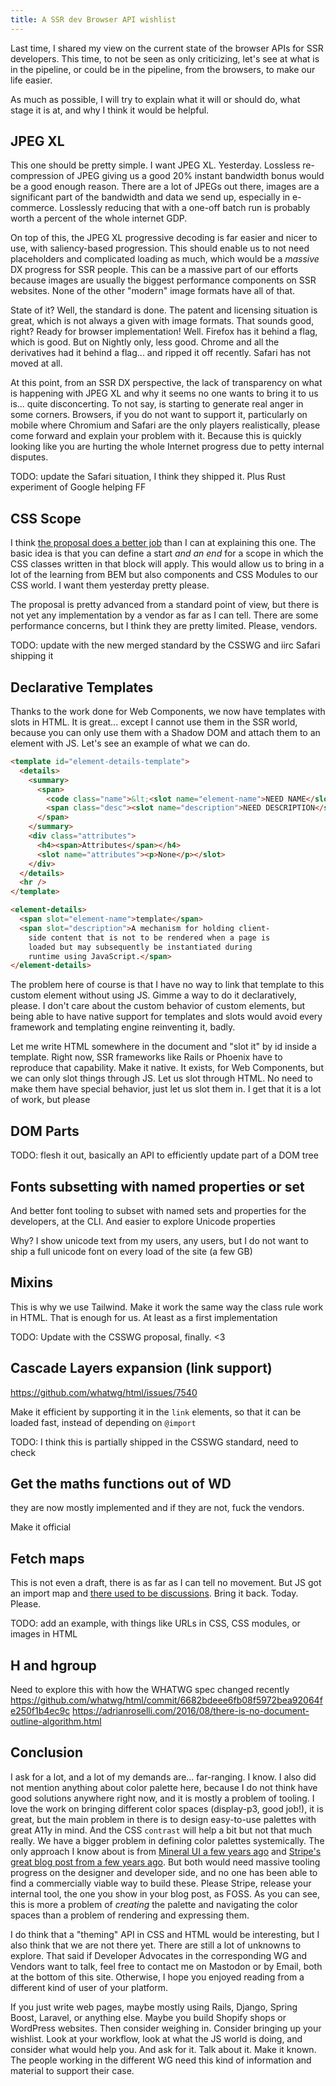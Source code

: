 ```yaml
---
title: A SSR dev Browser API wishlist
---
```

Last time, I shared my view on the current state of the browser APIs for SSR
developers. This time, to not be seen as only criticizing, let's see at what is
in the pipeline, or could be in the pipeline, from the browsers, to make our
life easier.
<!--more-->
As much as possible, I will try to explain what it will or should do, what stage
it is at, and why I think it would be helpful.

## JPEG XL

This one should be pretty simple. I want JPEG XL. Yesterday. Lossless
re-compression of JPEG giving us a good 20% instant bandwidth bonus would be a
good enough reason. There are a lot of JPEGs out there, images are a significant
part of the bandwidth and data we send up, especially in e-commerce. Losslessly
reducing that with a one-off batch run is probably worth a percent of the whole
internet GDP.

On top of this, the JPEG XL progressive decoding is far easier and nicer to use,
with saliency-based progression. This should enable us to not need placeholders
and complicated loading as much, which would be a _massive_ DX progress for SSR
people. This can be a massive part of our efforts because images are usually the
biggest performance components on SSR websites. None of the other "modern" image
formats have all of that.

State of it? Well, the standard is done. The patent and licensing situation is
great, which is not always a given with image formats. That sounds good, right?
Ready for browser implementation! Well. Firefox has it behind a flag, which is
good. But on Nightly only, less good. Chrome and all the derivatives had it
behind a flag... and ripped it off recently. Safari has not moved at all.

At this point, from an SSR DX perspective, the lack of transparency on what is
happening with JPEG XL and why it seems no one wants to bring it to us is...
quite disconcerting. To not say, is starting to generate real anger in some
corners. Browsers, if you do not want to support it, particularly on mobile
where Chromium and Safari are the only players realistically, please come
forward and explain your problem with it. Because this is quickly looking like
you are hurting the whole Internet progress due to petty internal disputes.

TODO: update the Safari situation, I think they shipped it. Plus Rust experiment
 of Google helping FF

## CSS Scope

I think [the proposal does a better
job](https://drafts.csswg.org/css-cascade-6/#scoped-styles) than I can at
explaining this one. The basic idea is that you can define a start _and an end_
for a scope in which the CSS classes written in that block will apply. This
would allow us to bring in a lot of the learning from BEM but also components
and CSS Modules to our CSS world. I want them yesterday pretty please.

The proposal is pretty advanced from a standard point of view, but there is not
yet any implementation by a vendor as far as I can tell. There are some
performance concerns, but I think they are pretty limited. Please, vendors.

TODO: update with the new merged standard by the CSSWG and iirc Safari shipping it

## Declarative Templates

Thanks to the work done for Web Components, we now have templates with slots in
HTML. It is great... except I cannot use them in the SSR world, because you can
only use them with a Shadow DOM and attach them to an element with JS. Let's see
an example of what we can do.

```HTML
<template id="element-details-template">
  <details>
    <summary>
      <span>
        <code class="name">&lt;<slot name="element-name">NEED NAME</slot>&gt;</code>
        <span class="desc"><slot name="description">NEED DESCRIPTION</slot></span>
      </span>
    </summary>
    <div class="attributes">
      <h4><span>Attributes</span></h4>
      <slot name="attributes"><p>None</p></slot>
    </div>
  </details>
  <hr />
</template>

<element-details>
  <span slot="element-name">template</span>
  <span slot="description">A mechanism for holding client-
    side content that is not to be rendered when a page is
    loaded but may subsequently be instantiated during
    runtime using JavaScript.</span>
</element-details>
```

The problem here of course is that I have no way to link that template to this
custom element without using JS. Gimme a way to do it declaratively, please. I
don't care about the custom behavior of custom elements, but being able to have
native support for templates and slots would avoid every framework and
templating engine reinventing it, badly.

Let me write HTML somewhere in the document and "slot it" by id inside a
template. Right now, SSR frameworks like Rails or Phoenix have to reproduce that
capability. Make it native. It exists, for Web Components, but we can only slot
things through JS. Let us slot through HTML. No need to make them have special
behavior, just let us slot them in. I get that it is a lot of work, but please

## DOM Parts

TODO: flesh it out, basically an API to efficiently update part of a DOM tree

## Fonts subsetting with named properties or set

And better font tooling to subset with named sets and properties for the
developers, at the CLI. And easier to explore Unicode properties

Why? I show unicode text from my users, any users, but I do not want to ship a
full unicode font on every load of the site (a few GB)

## Mixins

This is why we use Tailwind. Make it work the same way the class rule work in
HTML. That is enough for us. At least as a first implementation

TODO: Update with the CSSWG proposal, finally. <3

## Cascade Layers expansion (link support)

https://github.com/whatwg/html/issues/7540

Make it efficient by supporting it in the `link` elements, so that it can be
loaded fast, instead of depending on `@import`

TODO: I think this is partially shipped in the CSSWG standard, need to check

## Get the maths functions out of WD

they are now mostly implemented and if they are not, fuck the vendors.

Make it official

## Fetch maps

This is not even a draft, there is as far as I can tell no movement. But JS got
an import map and [there used to be
discussions](https://discourse.wicg.io/t/proposal-fetch-maps/4259). Bring it
back. Today. Please.

TODO: add an example, with things like URLs in CSS, CSS modules, or images in HTML

## H and hgroup

Need to explore this with how the WHATWG spec changed recently
https://github.com/whatwg/html/commit/6682bdeee6fb08f5972bea92064fe250f1b4ec9c
https://adrianroselli.com/2016/08/there-is-no-document-outline-algorithm.html

## Conclusion

I ask for a lot, and a lot of my demands are... far-ranging. I know. I also did
not mention anything about color palette here, because I do not think have good
solutions anywhere right now, and it is mostly a problem of tooling. I love the
work on bringing different color spaces (display-p3, good job!), it is great,
but the main problem in there is to design easy-to-use
palettes with great A11y in mind. And the CSS `contrast` will help a bit but not
that much really. We have a bigger problem in defining color palettes
systemically. The only approach I know about is from [Mineral UI a few years
ago](https://uxplanet.org/designing-systematic-colors-b5d2605b15c) and [Stripe's
great blog post from a few years
ago](https://stripe.com/blog/accessible-color-systems). But both would need
massive tooling progress on the designer and developer side, and no one has been
able to find a commercially viable way to build these. Please Stripe, release
your internal tool, the one you show in your blog post, as FOSS. As you can see,
this is more a problem of _creating_ the palette and navigating the color spaces
than a problem of rendering and expressing them.

I do think that a "theming" API in CSS and HTML would be interesting, but I also
think that we are not there yet. There are still a lot of unknowns to explore.
That said if Developer Advocates in the corresponding WG and Vendors want to
talk, feel free to contact me on Mastodon or by Email, both at the bottom of
this site. Otherwise, I hope you enjoyed reading from a different kind of user
of your platform.

If you just write web pages, maybe mostly using Rails, Django, Spring Boost,
Laravel, or anything else. Maybe you build Shopify shops or WordPress websites.
Then consider weighing in. Consider bringing up your wishlist. Look at your
workflow, look at what the JS world is doing, and consider what would help you.
And ask for it. Talk about it. Make it known. The people working in the
different WG need this kind of information and material to support their case.
